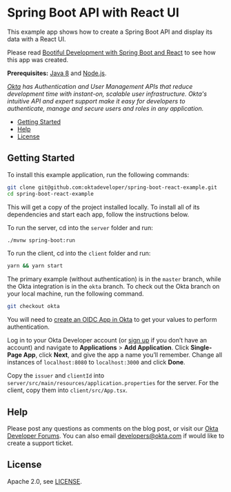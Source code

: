 # Spring Boot API with React UI
 
This example app shows how to create a Spring Boot API and display its data with a React UI.

Please read [Bootiful Development with Spring Boot and React](https://developer.okta.com/blog/2017/12/06/bootiful-development-with-spring-boot-and-react) to see how this app was created.

**Prerequisites:** [Java 8](http://www.oracle.com/technetwork/java/javase/downloads/jdk8-downloads-2133151.html) and [Node.js](https://nodejs.org/).

*[Okta](https://developer.okta.com/) has Authentication and User Management APIs that reduce development time with instant-on, scalable user infrastructure. Okta's intuitive API and expert support make it easy for developers to authenticate, manage and secure users and roles in any application.*

* [Getting Started](#getting-started)
* [Help](#help)
* [License](#license)

## Getting Started

To install this example application, run the following commands:

```bash
git clone git@github.com:oktadeveloper/spring-boot-react-example.git
cd spring-boot-react-example
```

This will get a copy of the project installed locally. To install all of its dependencies and start each app, follow the instructions below.

To run the server, cd into the `server` folder and run:
 
```bash
./mvnw spring-boot:run
```

To run the client, cd into the `client` folder and run:
 
```bash
yarn && yarn start
```

The primary example (without authentication) is in the `master` branch, while the Okta integration is in the `okta` branch. To check out the Okta branch on your local machine, run the following command.

```bash
git checkout okta
```

You will need to [create an OIDC App in Okta](https://developer.okta.com/blog/2017/12/06/bootiful-development-with-spring-boot-and-react#create-an-oidc-app-in-okta) to get your values to perform authentication. 

Log in to your Okta Developer account (or [sign up](https://developer.okta.com/signup/) if you don’t have an account) and navigate to **Applications** > **Add Application**. Click **Single-Page App**, click **Next**, and give the app a name you’ll remember. Change all instances of `localhost:8080` to `localhost:3000` and click **Done**.

Copy the `issuer` and `clientId` into `server/src/main/resources/application.properties` for the server. For the client, copy them into `client/src/App.tsx`. 

## Help

Please post any questions as comments on the blog post, or visit our [Okta Developer Forums](https://devforum.okta.com/). You can also email developers@okta.com if would like to create a support ticket.

## License

Apache 2.0, see [LICENSE](LICENSE).